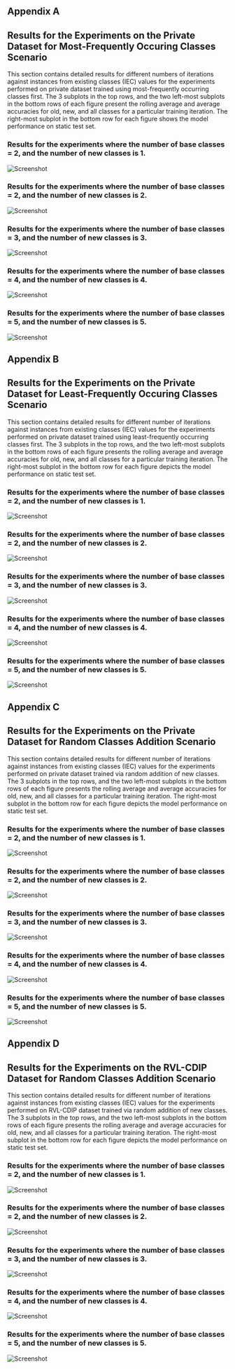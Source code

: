 ## Appendix A 

## Results for the Experiments on the Private Dataset for Most-Frequently Occuring Classes Scenario

This section contains detailed results for different numbers of iterations against instances from existing classes (IEC) values for the experiments performed on private dataset trained using most-frequently occurring classes first. The 3 subplots in the top rows, and the two left-most subplots in the bottom rows of each figure present the rolling average and average accuracies for old, new, and all classes for a particular training iteration. The right-most subplot in the bottom row  for each figure shows the model performance on static test set. 


### Results for the experiments where the number of base classes = 2, and the number of new classes is 1.

![Screenshot](pvt-lg-all-1x1.PNG)


### Results for the experiments where the number of base classes = 2, and the number of new classes is 2.

![Screenshot](pvt-lg-all-2x2.PNG)


### Results for the experiments where the number of base classes = 3, and the number of new classes is 3.

![Screenshot](pvt-lg-all-3x3.PNG)


### Results for the experiments where the number of base classes = 4, and the number of new classes is 4.

![Screenshot](pvt-lg-all-4x4.PNG)


### Results for the experiments where the number of base classes = 5, and the number of new classes is 5.

![Screenshot](pvt-lg-all-5x5.PNG)



## Appendix B 

## Results for the Experiments on the Private Dataset for Least-Frequently Occuring Classes Scenario

This section contains detailed results for different number of iterations against instances from existing classes (IEC) values for the experiments performed on private dataset trained using least-frequently occurring classes first. The 3 subplots in the top rows, and the two left-most subplots in the bottom rows of each figure presents the rolling average and average accuracies for old, new, and all classes for a particular training iteration. The right-most subplot in the bottom row  for each figure depicts the model performance on static test set.


### Results for the experiments where the number of base classes = 2, and the number of new classes is 1.

![Screenshot](pvt-sf-all-1x1.PNG)


### Results for the experiments where the number of base classes = 2, and the number of new classes is 2.

![Screenshot](pvt-sf-all-2x2.PNG)


### Results for the experiments where the number of base classes = 3, and the number of new classes is 3.

![Screenshot](pvt-sf-all-3x3.PNG)


### Results for the experiments where the number of base classes = 4, and the number of new classes is 4.

![Screenshot](pvt-sf-all-4x4.PNG)


### Results for the experiments where the number of base classes = 5, and the number of new classes is 5.

![Screenshot](pvt-sf-all-5x5.PNG)



## Appendix C 

## Results for the Experiments on the Private Dataset for Random Classes Addition Scenario

This section contains detailed results for different number of iterations against instances from existing
classes (IEC) values for the experiments performed on private dataset trained via random addition of new
classes. The 3 subplots in the top rows, and the two left-most subplots in the bottom rows of each figure
presents the rolling average and average accuracies for old, new, and all classes for a particular training
iteration. The right-most subplot in the bottom row for each figure depicts the model performance on
static test set.

### Results for the experiments where the number of base classes = 2, and the number of new classes is 1.

![Screenshot](pvt-rd-all-1x1.PNG)


### Results for the experiments where the number of base classes = 2, and the number of new classes is 2.

![Screenshot](pvt-rd-all-2x2.PNG)


### Results for the experiments where the number of base classes = 3, and the number of new classes is 3.

![Screenshot](pvt-rd-all-3x3.PNG)


### Results for the experiments where the number of base classes = 4, and the number of new classes is 4.

![Screenshot](pvt-rd-all-4x4.PNG)


### Results for the experiments where the number of base classes = 5, and the number of new classes is 5.

![Screenshot](pvt-rd-all-5x5.PNG)


## Appendix D 

## Results for the Experiments on the RVL-CDIP Dataset for Random Classes Addition Scenario

This section contains detailed results for different number of iterations against instances from existing
classes (IEC) values for the experiments performed on RVL-CDIP dataset trained via random addition
of new classes. The 3 subplots in the top rows, and the two left-most subplots in the bottom rows of each
figure presents the rolling average and average accuracies for old, new, and all classes for a particular
training iteration. The right-most subplot in the bottom row for each figure depicts the model performance
on static test set.

### Results for the experiments where the number of base classes = 2, and the number of new classes is 1.

![Screenshot](rvl-rd-all-1x1.PNG)


### Results for the experiments where the number of base classes = 2, and the number of new classes is 2.

![Screenshot](rvl-rd-all-2x2.PNG)


### Results for the experiments where the number of base classes = 3, and the number of new classes is 3.

![Screenshot](rvl-rd-all-3x3.PNG)


### Results for the experiments where the number of base classes = 4, and the number of new classes is 4.

![Screenshot](rvl-rd-all-4x4.PNG)


### Results for the experiments where the number of base classes = 5, and the number of new classes is 5.

![Screenshot](rvl-rd-all-5x5.PNG)

